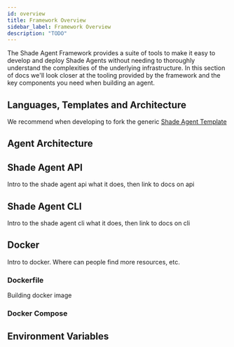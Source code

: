 ```yaml
---
id: overview
title: Framework Overview
sidebar_label: Framework Overview
description: "TODO"
---
```


The Shade Agent Framework provides a suite of tools to make it easy to develop and deploy Shade Agents without needing to thoroughly understand the complexities of the underlying infrastructure. In this section of docs we'll look closer at the tooling provided by the framework and the key components you need when building an agent.

## Languages, Templates and Architecture 

We recommend when developing to fork the generic [Shade Agent Template](https://github.com/NearDeFi/shade-agent-template)

## Agent Architecture 



## Shade Agent API

Intro to the shade agent api what it does, then link to docs on api 

## Shade Agent CLI

Intro to the shade agent cli what it does, then link to docs on cli 


## Docker

Intro to docker. Where can people find more resources, etc. 

### Dockerfile 

Building docker image 

### Docker Compose 


## Environment Variables 